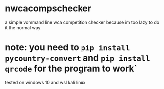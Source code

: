 # nwcacompschecker
a simple vommand line wca competition checker because im too lazy to do it the normal way

# note: you need to `pip install pycountry-convert` and `pip install qrcode` for the program to work`

tested on windows 10 and wsl kali linux